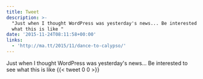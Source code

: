 ```yaml
---
title: Tweet
description: >-
  "Just when I thought WordPress was yesterday's news... Be interested to see
  what this is like "
date: '2015-11-24T08:11:58+00:00'
links:
  - 'http://ma.tt/2015/11/dance-to-calypso/'
---
```

Just when I thought WordPress was yesterday's news... Be interested to see what this is like 
      {{< tweet 0 0 >}}
    
